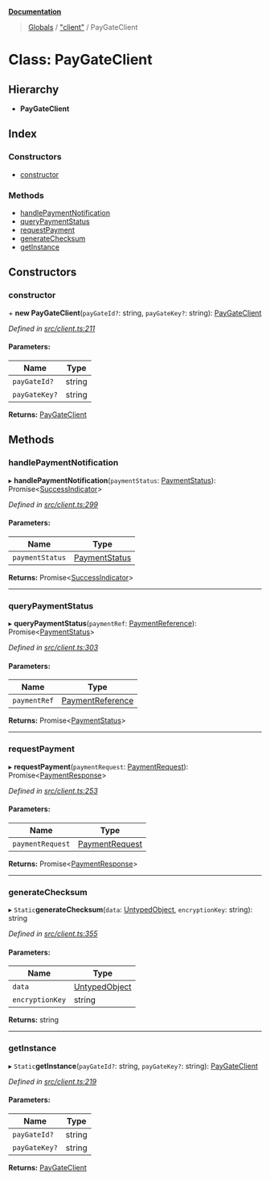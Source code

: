 **[Documentation](../README.md)**

> [Globals](../README.md) / ["client"](../modules/_client_.md) / PayGateClient

# Class: PayGateClient

## Hierarchy

- **PayGateClient**

## Index

### Constructors

- [constructor](_client_.paygateclient.md#constructor)

### Methods

- [handlePaymentNotification](_client_.paygateclient.md#handlepaymentnotification)
- [queryPaymentStatus](_client_.paygateclient.md#querypaymentstatus)
- [requestPayment](_client_.paygateclient.md#requestpayment)
- [generateChecksum](_client_.paygateclient.md#generatechecksum)
- [getInstance](_client_.paygateclient.md#getinstance)

## Constructors

### constructor

\+ **new PayGateClient**(`payGateId?`: string, `payGateKey?`: string): [PayGateClient](_client_.paygateclient.md)

_Defined in [src/client.ts:211](https://github.com/distributhor/paygate-sdk/blob/c181cfd/src/client.ts#L211)_

#### Parameters:

| Name          | Type   |
| ------------- | ------ |
| `payGateId?`  | string |
| `payGateKey?` | string |

**Returns:** [PayGateClient](_client_.paygateclient.md)

## Methods

### handlePaymentNotification

▸ **handlePaymentNotification**(`paymentStatus`: [PaymentStatus](../interfaces/_types_.paymentstatus.md)): Promise\<[SuccessIndicator](../interfaces/_types_.successindicator.md)>

_Defined in [src/client.ts:299](https://github.com/distributhor/paygate-sdk/blob/c181cfd/src/client.ts#L299)_

#### Parameters:

| Name            | Type                                                    |
| --------------- | ------------------------------------------------------- |
| `paymentStatus` | [PaymentStatus](../interfaces/_types_.paymentstatus.md) |

**Returns:** Promise\<[SuccessIndicator](../interfaces/_types_.successindicator.md)>

---

### queryPaymentStatus

▸ **queryPaymentStatus**(`paymentRef`: [PaymentReference](../interfaces/_types_.paymentreference.md)): Promise\<[PaymentStatus](../interfaces/_types_.paymentstatus.md)>

_Defined in [src/client.ts:303](https://github.com/distributhor/paygate-sdk/blob/c181cfd/src/client.ts#L303)_

#### Parameters:

| Name         | Type                                                          |
| ------------ | ------------------------------------------------------------- |
| `paymentRef` | [PaymentReference](../interfaces/_types_.paymentreference.md) |

**Returns:** Promise\<[PaymentStatus](../interfaces/_types_.paymentstatus.md)>

---

### requestPayment

▸ **requestPayment**(`paymentRequest`: [PaymentRequest](../interfaces/_types_.paymentrequest.md)): Promise\<[PaymentResponse](../interfaces/_types_.paymentresponse.md)>

_Defined in [src/client.ts:253](https://github.com/distributhor/paygate-sdk/blob/c181cfd/src/client.ts#L253)_

#### Parameters:

| Name             | Type                                                      |
| ---------------- | --------------------------------------------------------- |
| `paymentRequest` | [PaymentRequest](../interfaces/_types_.paymentrequest.md) |

**Returns:** Promise\<[PaymentResponse](../interfaces/_types_.paymentresponse.md)>

---

### generateChecksum

▸ `Static`**generateChecksum**(`data`: [UntypedObject](../interfaces/_types_.untypedobject.md), `encryptionKey`: string): string

_Defined in [src/client.ts:355](https://github.com/distributhor/paygate-sdk/blob/c181cfd/src/client.ts#L355)_

#### Parameters:

| Name            | Type                                                    |
| --------------- | ------------------------------------------------------- |
| `data`          | [UntypedObject](../interfaces/_types_.untypedobject.md) |
| `encryptionKey` | string                                                  |

**Returns:** string

---

### getInstance

▸ `Static`**getInstance**(`payGateId?`: string, `payGateKey?`: string): [PayGateClient](_client_.paygateclient.md)

_Defined in [src/client.ts:219](https://github.com/distributhor/paygate-sdk/blob/c181cfd/src/client.ts#L219)_

#### Parameters:

| Name          | Type   |
| ------------- | ------ |
| `payGateId?`  | string |
| `payGateKey?` | string |

**Returns:** [PayGateClient](_client_.paygateclient.md)
